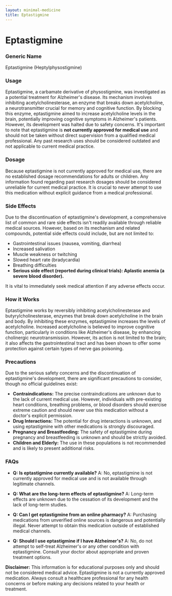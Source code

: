 ```yaml
---
layout: minimal-medicine
title: Eptastigmine
---
```


# Eptastigmine
### Generic Name
Eptastigmine (Heptylphysostigmine)

### Usage
Eptastigmine, a carbamate derivative of physostigmine, was investigated as a potential treatment for Alzheimer's disease.  Its mechanism involves inhibiting acetylcholinesterase, an enzyme that breaks down acetylcholine, a neurotransmitter crucial for memory and cognitive function.  By blocking this enzyme, eptastigmine aimed to increase acetylcholine levels in the brain, potentially improving cognitive symptoms in Alzheimer's patients.  However, its development was halted due to safety concerns.  It's important to note that eptastigmine is **not currently approved for medical use** and should not be taken without direct supervision from a qualified medical professional.  Any past research uses should be considered outdated and not applicable to current medical practice.

### Dosage
Because eptastigmine is not currently approved for medical use, there are no established dosage recommendations for adults or children.  Any information found regarding past research dosages should be considered unreliable for current medical practice.  It is crucial to never attempt to use this medication without explicit guidance from a medical professional.

### Side Effects
Due to the discontinuation of eptastigmine's development, a comprehensive list of common and rare side effects isn't readily available through reliable medical sources. However, based on its mechanism and related compounds, potential side effects could include, but are not limited to:

* Gastrointestinal issues (nausea, vomiting, diarrhea)
* Increased salivation
* Muscle weakness or twitching
* Slowed heart rate (bradycardia)
* Breathing difficulties
* **Serious side effect (reported during clinical trials): Aplastic anemia (a severe blood disorder).**


It is vital to immediately seek medical attention if any adverse effects occur.

### How it Works
Eptastigmine works by reversibly inhibiting acetylcholinesterase and butyrylcholinesterase, enzymes that break down acetylcholine in the brain and body. By inhibiting these enzymes, eptastigmine increases the levels of acetylcholine.  Increased acetylcholine is believed to improve cognitive function, particularly in conditions like Alzheimer's disease, by enhancing cholinergic neurotransmission.  However, its action is not limited to the brain;  it also affects the gastrointestinal tract and has been shown to offer some protection against certain types of nerve gas poisoning.

### Precautions
Due to the serious safety concerns and the discontinuation of eptastigmine's development,  there are significant precautions to consider, though no official guidelines exist:

* **Contraindications:**  The precise contraindications are unknown due to the lack of current medical use. However, individuals with pre-existing heart conditions, breathing problems, or blood disorders should exercise extreme caution and should never use this medication without a doctor's explicit permission.
* **Drug Interactions:**  The potential for drug interactions is unknown, and using eptastigmine with other medications is strongly discouraged.
* **Pregnancy and Breastfeeding:** The safety of eptastigmine during pregnancy and breastfeeding is unknown and should be strictly avoided.
* **Children and Elderly:**  The use in these populations is not recommended and is likely to present additional risks.

### FAQs

* **Q: Is eptastigmine currently available?**  A: No, eptastigmine is not currently approved for medical use and is not available through legitimate channels.

* **Q: What are the long-term effects of eptastigmine?** A:  Long-term effects are unknown due to the cessation of its development and the lack of long-term studies.

* **Q:  Can I get eptastigmine from an online pharmacy?** A: Purchasing medications from unverified online sources is dangerous and potentially illegal.  Never attempt to obtain this medication outside of established medical channels.

* **Q:  Should I use eptastigmine if I have Alzheimer's?** A: No, do not attempt to self-treat Alzheimer's or any other condition with eptastigmine. Consult your doctor about appropriate and proven treatment options.


**Disclaimer:** This information is for educational purposes only and should not be considered medical advice.  Eptastigmine is not a currently approved medication.  Always consult a healthcare professional for any health concerns or before making any decisions related to your health or treatment.
